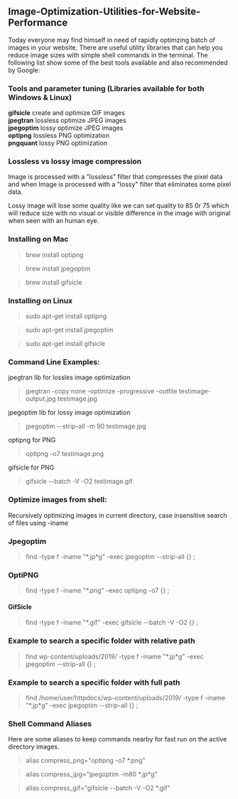 ## Image-Optimization-Utilities-for-Website-Performance
Today everyone may find himself in need of rapidly optimzing batch of images in your website. There are useful utility libraries that can help you reduce image sizes with simple shell commands in the terminal. The following list show some of the best tools available and also recommended by Google:

### Tools and parameter tuning (Libraries available for both Windows & Linux)

<strong>gifsicle</strong> 	create and optimize GIF images<br />
<strong>jpegtran</strong> 	lossless optimize JPEG images<br />
<strong>jpegoptim</strong>  lossy optimize JPEG images<br />
<strong>optipng</strong>    lossless PNG optimization<br />
<strong>pngquant</strong> 	lossy PNG optimization<br />

### Lossless vs lossy image compression

Image is processed with a "lossless" filter that compresses the pixel data and when Image is processed with a "lossy" filter that eliminates some pixel data.

Lossy image will lose some quality like we can set quality to 85 0r 75 which will reduce size with no visual or visible difference in the image with original when seen with an human eye.

### Installing on Mac

> brew install optipng

> brew install jpegoptim

> brew install gifsicle

### Installing on Linux

> sudo apt-get install optipng

> sudo apt-get install jpegoptim

> sudo apt-get install gifsicle

### Command Line Examples:

jpegtran lib for lossles image optimization<br />
> jpegtran -copy none -optimize -progressive -outfile testimage-output.jpg testimage.jpg

jpegoptim lib for lossy image optimization<br />
> jpegoptim --strip-all -m 90 testimage.jpg

optipng for PNG<br />
> optipng -o7 testimage.png

gifsicle for PNG<br />
> gifsicle --batch -V -O2 testimage.gif

### Optimize images from shell:
Recursively optimizing images in current directory, case insensitive search of files using -iname

### Jpegoptim
> find -type f -iname "\*.jp\*g" -exec jpegoptim --strip-all {} \;

### OptiPNG
> find -type f -iname "\*.png" -exec optipng -o7 {} \;

#### GifSicle
> find -type f -iname "\*.gif" -exec gifsicle --batch -V -O2 {} \;

### Example to search a specific folder with relative path
> find wp-content/uploads/2019/ -type f -iname "\*.jp\*g" -exec jpegoptim --strip-all {} \;

### Example to search a specific folder with full path
> find /home/user/httpdocs/wp-content/uploads/2019/ -type f -iname "\*.jp\*g" -exec jpegoptim --strip-all {} \;


### Shell Command Aliases
Here are some aliases to keep commands nearby for fast run on the active directory images.

> alias compress_png="optipng -o7 \*.png"

> alias compress_jpg="jpegoptim -m80 \*.jp\*g"

> alias compress_gif="gifsicle --batch -V -O2 \*.gif"

